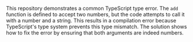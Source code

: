This repository demonstrates a common TypeScript type error. The `add` function is defined to accept two numbers, but the code attempts to call it with a number and a string. This results in a compilation error because TypeScript's type system prevents this type mismatch. The solution shows how to fix the error by ensuring that both arguments are indeed numbers.